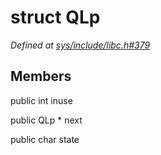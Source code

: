 # struct QLp

*Defined at [sys/include/libc.h#379](https://github.com/Harvey-OS/harvey/blob/main/sys/include/libc.h#379)*

## Members

public int inuse

public QLp * next

public char state



